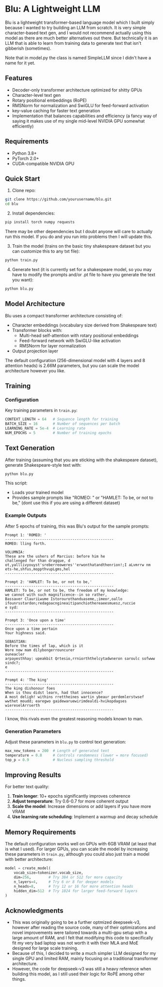 # Blu: A Lightweight LLM

Blu is a lightweight transformer-based language model which I built simply because I wanted to try building an LLM from scratch. It is very simple character-based text gen, and I would not recommend actually using this model as there are much better alternatives out there. But technically it is an LLM that is able to learn from training data to generate text that isn't gibberish (sometimes).

Note that in model.py the class is named SimpleLLM since I didn't have a name for it yet.

## Features

- Decoder-only transformer architecture optimized for shitty GPUs
- Character-level text gen
- Rotary positional embeddings (RoPE)
- RMSNorm for normalization and SwiGLU for feed-forward activation
- key-value caching for faster text generation
- Implementation that balances capabilities and efficiency (a fancy way of saying it makes use of my single mid-level NVIDIA GPU somewhat efficiently)

## Requirements

- Python 3.8+
- PyTorch 2.0+
- CUDA-compatible NVIDIA GPU

## Quick Start

1. Clone repo:
```bash
git clone https://github.com/yourusername/blu.git
cd blu
```

2. Install dependencies:
```bash
pip install torch numpy requests
```
There may be other dependencies but I doubt anyone will care to actually run this model. If you do and you run into problems then I will update this.

3. Train the model (trains on the basic tiny shakespeare dataset but you can customize this to any txt file):
```bash
python train.py
```

4. Generate text (it is currently set for a shakespeare model, so you may have to modify the prompts and/or .pt file to have you generate the text you want):
```bash
python blu.py
```

## Model Architecture

Blu uses a compact transformer architecture consisting of:

- Character embeddings (vocabulary size derived from Shakespeare text)
- Transformer blocks with:
  - Multi-head self-attention with rotary positional embeddings
  - Feed-forward network with SwiGLU-like activation
  - RMSNorm for layer normalization
- Output projection layer

The default configuration (256-dimensional model with 4 layers and 8 attention heads) is 2.66M parameters, but you can scale the model architecture however you like.

## Training

### Configuration

Key training parameters in `train.py`:

```python
CONTEXT_LENGTH = 64   # Sequence length for training
BATCH_SIZE = 16       # Number of sequences per batch
LEARNING_RATE = 5e-4  # Learning rate
NUM_EPOCHS = 5        # Number of training epochs
```

## Text Generation

After training (assuming that you are sticking with the shakespeare dataset), generate Shakespeare-style text with:

```bash
python blu.py
```

This script:
- Loads your trained model
- Provides sample prompts like "ROMEO: " or "HAMLET: To be, or not to be," (dont use this if you are using a different dataset)

### Example Outputs

After 5 epochs of training, this was Blu's output for the sample prompts:

```
Prompt 1: 'ROMEO: '
--------------------------------------------------
ROMEO: lling forth.

VOLUMNIA:
These are the ushers of Marcius: before him he
challenged for than dragque, d
ot,yalllivyouyst'sreberreoweres''erwonthatandthenrion!;I aLvmrrw nm ets-he,shfus,moppthvupLgms,hel
--------------------------------------------------

Prompt 2: 'HAMLET: To be, or not to be,'
--------------------------------------------------
HAMLET: To be, or not to be, the freedom of my knowledge:
we cannot with such magnificence--in so rather,
Bassaver ClauriLwume Istorourothanduaseme,;imeor,oallo ifounrsstardon;redagoacngineaitipanchiothereaeesmuesz,ruccie
e syd:
--------------------------------------------------

Prompt 3: 'Once upon a time'
--------------------------------------------------
Once upon a time pertain
Your highness said.

SEBASTIAN:
Before the times of lap, which is it
Wore now mam dilybongerrouncurer
ouneacler
arpayesthhay: upeakbit Qrtesio,rrniorththelcytadwneron saroulc sofwww
sindc?;
e
--------------------------------------------------

Prompt 4: 'The king'
--------------------------------------------------
The king dishonour foes
When is thou didst learn, had that innocence?
A most deligh! withins rrettheines wartin ybeaur perdemlerstwsef wwthet moudd; earegwo gaidewaruewirimdealdi-hvikopdagses
wiereselArrserth
--------------------------------------------------
```
I know, this rivals even the greatest reasoning models known to man.

### Generation Parameters

Adjust these parameters in `blu.py` to control text generation:

```python
max_new_tokens = 200  # Length of generated text
temperature = 0.8     # Controls randomness (lower = more focused)
top_p = 0.9           # Nucleus sampling threshold
```

## Improving Results

For better text quality:

1. **Train longer**: 10+ epochs significantly improves coherence
2. **Adjust temperature**: Try 0.6-0.7 for more coherent output
3. **Scale the model**: Increase dimensions or add layers if you have more VRAM
4. **Use learning rate scheduling**: Implement a warmup and decay schedule

## Memory Requirements

The default configuration works well on GPUs with 6GB VRAM (at least that is what I used). For larger GPUs, you can scale the model by increasing these parameters in `train.py`, although you could also just train a model with better architecture:

```python
model = create_model(
    vocab_size=tokenizer.vocab_size,
    dim=256,        # Try 384 or 512 for more capacity
    n_layers=4,     # Try 6 or 8 for deeper models
    n_heads=8,      # Try 12 or 16 for more attention heads
    hidden_dim=512  # Try 1024 for larger feed-forward layers
)
```

## Acknowledgments

- This was originally going to be a further optmized deepseek-v3, however after reading the source code, many of their optimizations and novel improvements were tailored towards a multi-gpu setup with a large amount of RAM, and I felt that modifying this code to specifically fit my very bad laptop was not worth it with their MLA and MoE designed for large scale training.
- Because of this, I decided to write a much simpler LLM designed for my single GPU and limited RAM, mainly focusing on a traditional transformer architecture.
- However, the code for deepseek-v3 was still a heavy reference when building this model, as I still used their logic for RoPE among other things.
